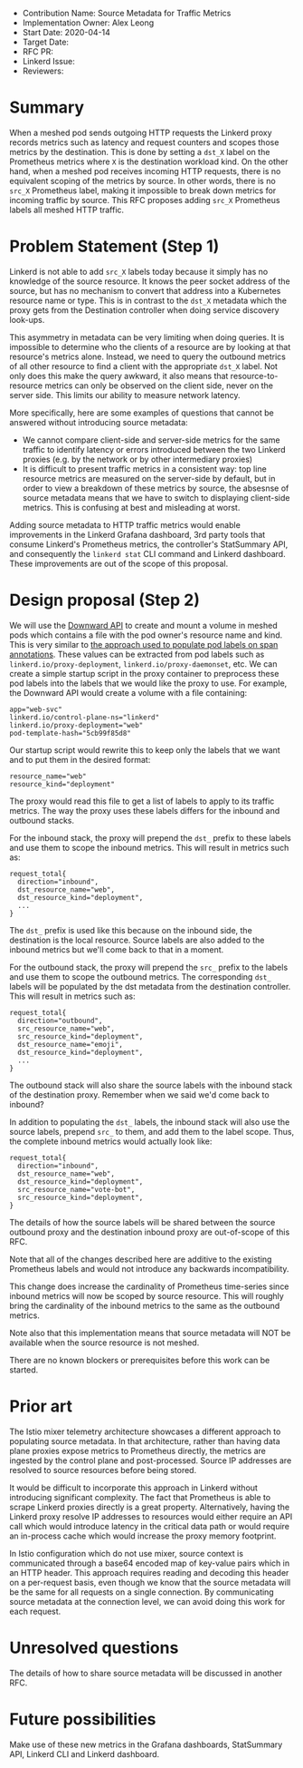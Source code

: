 - Contribution Name: Source Metadata for Traffic Metrics
- Implementation Owner: Alex Leong
- Start Date: 2020-04-14
- Target Date: 
- RFC PR: 
- Linkerd Issue: 
- Reviewers: 

# Summary

[summary]: #summary

When a meshed pod sends outgoing HTTP requests the Linkerd proxy records metrics
such as latency and request counters and scopes those metrics by the
destination.  This is done by setting a `dst_X` label on the Prometheus metrics
where `X` is the destination workload kind.  On the other hand, when a meshed
pod receives incoming HTTP requests, there is no equivalent scoping of the
metrics by source.  In other words, there is no `src_X` Prometheus label, making
it impossible to break down metrics for incoming traffic by source.  This RFC
proposes adding `src_X` Prometheus labels all meshed HTTP traffic.

# Problem Statement (Step 1)

[problem-statement]: #problem-statement

Linkerd is not able to add `src_X` labels today because it simply has no
knowledge of the source resource.  It knows the peer socket address of the
source, but has no mechanism to convert that address into a Kubernetes resource
name or type.  This is in contrast to the `dst_X` metadata which the proxy
gets from the Destination controller when doing service discovery look-ups.

This asymmetry in metadata can be very limiting when doing queries.  It is
impossible to determine who the clients of a resource are by looking at that
resource's metrics alone.  Instead, we need to query the outbound metrics of all
other resource to find a client with the appropriate `dst_X` label.  Not only
does this make the query awkward, it also means that resource-to-resource
metrics can only be observed on the client side, never on the server side.  This
limits our ability to measure network latency.

More specifically, here are some examples of questions that cannot be answered
without introducing source metadata:

* We cannot compare client-side and server-side metrics for the same traffic to
  identify latency or errors introduced between the two Linkerd proxies (e.g. by
  the network or by other intermediary proxies)
* It is difficult to present traffic metrics in a consistent way: top line
  resource metrics are measured on the server-side by default, but in order to
  view a breakdown of these metrics by source, the absesnse of source metadata
  means that we have to switch to displaying client-side metrics.  This is
  confusing at best and misleading at worst.

Adding source metadata to HTTP traffic metrics would enable improvements in the
Linkerd Grafana dashboard, 3rd party tools that consume Linkerd's Prometheus
metrics, the controller's StatSummary API, and consequently the `linkerd stat`
CLI command and Linkerd dashboard.  These improvements are out of the scope of
this proposal.

# Design proposal (Step 2)

[design-proposal]: #design-proposal

We will use the [Downward
API](https://kubernetes.io/docs/tasks/inject-data-application/downward-api-volume-expose-pod-information/#the-downward-api)
to create and mount a volume in meshed pods which contains a file with the pod
owner's resource name and kind.  This is very similar to [the approach used to
populate pod labels on span
annotations](https://github.com/linkerd/linkerd2/pull/4199).  These values can
be extracted from pod labels such as `linkerd.io/proxy-deployment`,
`linkerd.io/proxy-daemonset`, etc.  We can create a simple startup script in the
proxy container to preprocess these pod labels into the labels that we would
like the proxy to use.  For example, the Downward API would create a volume with
a file containing:

```
app="web-svc"
linkerd.io/control-plane-ns="linkerd"
linkerd.io/proxy-deployment="web"
pod-template-hash="5cb99f85d8"
```

Our startup script would rewrite this to keep only the labels that we want and
to put them in the desired format:

```
resource_name="web"
resource_kind="deployment"
```

The proxy would read this file to get a list of labels to apply to its traffic
metrics.  The way the proxy uses these labels differs for the inbound and
outbound stacks.

For the inbound stack, the proxy will prepend the `dst_` prefix to these labels
and use them to scope the inbound metrics.  This will result in metrics such as:

```
request_total{
  direction="inbound",
  dst_resource_name="web",
  dst_resource_kind="deployment",
  ...
}
```

The `dst_` prefix is used like this because on the inbound side, the destination
is the local resource.  Source labels are also added to the inbound metrics but
we'll come back to that in a moment.

For the outbound stack, the proxy will prepend the `src_` prefix to the labels
and use them to scope the outbound metrics.  The corresponding `dst_` labels
will be populated by the dst metadata from the destination controller.  This
will result in metrics such as:

```
request_total{
  direction="outbound",
  src_resource_name="web",
  src_resource_kind="deployment",
  dst_resource_name="emoji",
  dst_resource_kind="deployment",
  ...
}
```

The outbound stack will also share the source labels with the inbound stack of
the destination proxy.  Remember when we said we'd come back to inbound?

In addition to populating the `dst_` labels, the inbound stack will also use the
source labels, prepend `src_` to them, and add them to the label scope.
Thus, the complete inbound metrics would actually look like:


```
request_total{
  direction="inbound",
  dst_resource_name="web",
  dst_resource_kind="deployment",
  src_resource_name="vote-bot",
  src_resource_kind="deployment",
}
```

The details of how the source labels will be shared between the source outbound
proxy and the destination inbound proxy are out-of-scope of this RFC.

Note that all of the changes described here are additive to the existing
Prometheus labels and would not introduce any backwards incompatibility.

This change does increase the cardinality of Prometheus time-series since
inbound metrics will now be scoped by source resource.  This will roughly bring
the cardinality of the inbound metrics to the same as the outbound metrics.

Note also that this implementation means that source metadata will NOT be
available when the source resource is not meshed.

There are no known blockers or prerequisites before this work can be started.

# Prior art

[prior-art]: #prior-art

The Istio mixer telemetry architecture showcases a different approach to
populating source metadata.  In that architecture, rather than having data plane
proxies expose metrics to Prometheus directly, the metrics are ingested by the
control plane and post-processed.  Source IP addresses are resolved to source
resources before being stored.

It would be difficult to incorporate this approach in Linkerd without
introducing significant complexity.  The fact that Prometheus is able to scrape
Linkerd proxies directly is a great property.  Alternatively, having the Linkerd
proxy resolve IP addresses to resources would either require an API call which
would introduce latency in the critical data path or would require an in-process
cache which would increase the proxy memory footprint.

In Istio configuration which do not use mixer, source context is communicated
through a base64 encoded map of key-value pairs which in an HTTP header.  This
approach requires reading and decoding this header on a per-request basis, even
though we know that the source metadata will be the same for all requests on a
single connection.  By communicating source metadata at the connection level,
we can avoid doing this work for each request.

# Unresolved questions

[unresolved-questions]: #unresolved-questions

The details of how to share source metadata will be discussed in another RFC.

# Future possibilities

[future-possibilities]: #future-possibilities

Make use of these new metrics in the Grafana dashboards, StatSummary API, Linkerd
CLI and Linkerd dashboard.
